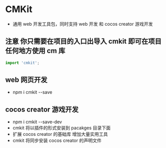 # CMKit

-   通用 web 开发工具包，同时支持 web 开发 和 cocos creator 游戏开发

## 注意 你只需要在项目的入口出导入 cmkit 即可在项目任何地方使用 cm 库

```ts
import 'cmkit';
```

## web 网页开发

-   npm i cmkit --save

## cocos creator 游戏开发

-   npm i cmkit --save-dev
-   cmkit 将以插件的形式安装到 pacakges 目录下面
-   扩展 cocos creator 的基础库 增加大量实用工具
-   cmkit 将同步安装 cocos creator 的声明文件
